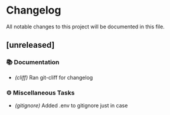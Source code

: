 # Changelog

All notable changes to this project will be documented in this file.

## [unreleased]

### 📚 Documentation

- *(cliff)* Ran git-cliff for changelog

### ⚙️ Miscellaneous Tasks

- *(gitignore)* Added .env to gitignore just in case

<!-- generated by git-cliff -->
